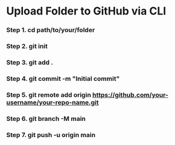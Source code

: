 # Upload Folder to GitHub via CLI

### Step 1. cd path/to/your/folder 

### Step 2. git init 

### Step 3. git add . 

### Step 4. git commit -m "Initial commit" 

### Step 5. git remote add origin https://github.com/your-username/your-repo-name.git 

### Step 6. git branch -M main 

### Step 7. git push -u origin main
